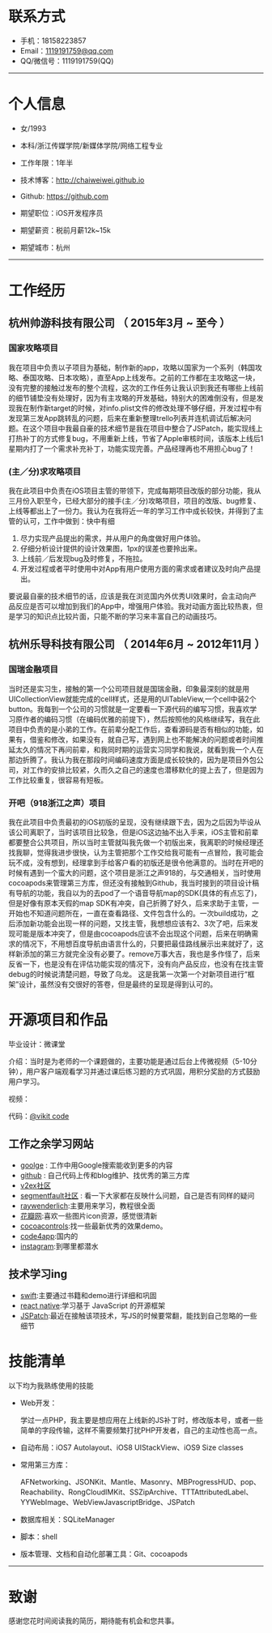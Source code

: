 # 联系方式

- 手机：18158223857 
- Email：1119191759@qq.com 
- QQ/微信号：1119191759(QQ)

---

# 个人信息

 - 女/1993
 - 本科/浙江传媒学院/新媒体学院/网络工程专业
 - 工作年限：1年半
 - 技术博客：http://chaiweiwei.github.io 
 - Github: https://github.com 

 - 期望职位：iOS开发程序员
 - 期望薪资：税前月薪12k~15k
 - 期望城市：杭州

---

# 工作经历
## 杭州帅游科技有限公司 （ 2015年3月 ~ 至今 ）

### 国家攻略项目
我在项目中负责以子项目为基础，制作新的app，攻略以国家为一个系列（韩国攻略、泰国攻略、日本攻略），直至App上线发布。之前的工作都在主攻略这一块，没有完整的接触过发布的整个流程，这次的工作任务让我认识到我还有哪些上线前的细节铺垫没有处理好，因为有主攻略的开发基础，特别大的困难倒没有，但是发现我在制作新target的时候，对info.plist文件的修改处理不够仔细，开发过程中有发现第三发App跳转乱的问题，后来在重新整理trello列表并连机调试后解决问题。在这个项目中我最自豪的技术细节是我在项目中整合了JSPatch，能实现线上打热补丁的方式修复bug，不用重新上线，节省了Apple审核时间，该版本上线后1星期内打了一个需求补充补丁，功能实现完善。产品经理再也不用担心bug了！

### (主／分)求攻略项目
我在此项目中负责在iOS项目主管的带领下，完成每期项目改版的部分功能，我从三月份入职至今，已经大部分的接手(主／分)攻略项目，项目的改版、bug修复、上线等都出上了一份力。我认为在我将近一年的学习工作中成长较快，并得到了主管的认可，工作中做到：快中有细

  1. 尽力实现产品提出的需求，并从用户的角度做好用户体验。
  2. 仔细分析设计提供的设计效果图，1px的误差也要拎出来。
  3. 上线前／后发现bug及时修复，不拖拉。
  4. 开发过程或者平时使用中对App有用户使用方面的需求或者建议及时向产品提出。

要说最自豪的技术细节的话，应该是我在浏览国内外优秀UI效果时，会主动向产品反应是否可以增加到我们的App中，增强用户体验。我对动画方面比较热衷，但是学习的知识点比较片面，只能不断的学习来丰富自己的动画技巧。


## 杭州乐导科技有限公司 （ 2014年6月 ~ 2012年11月 ）

### 国瑞金融项目
当时还是实习生，接触的第一个公司项目就是国瑞金融，印象最深刻的就是用UICollectionView就能完成的cell样式，还是用的UITableView,一个cell中装2个button。我每到一个公司的习惯就是一定要看一下源代码的编写习惯，我喜欢学习原作者的编码习惯（在编码优雅的前提下），然后按照他的风格继续写，我在此项目中负责的是小弟的工作。在前辈分配工作后，查看源码是否有相似的功能，如果有，借鉴和修改，如果没有，就自己写，遇到网上也不能解决的问题或者时间推延太久的情况下再问前辈，和我同时期的运营实习同学和我说，就看到我一个人在那边折腾了。我认为我在那段时间编码速度方面是成长较快的，因为是项目外包公司，对工作的安排比较紧，久而久之自己的速度也潜移默化的提上去了，但是因为工作比较重复，很容易有短板。

### 开吧（918浙江之声）项目
我在此项目中负责最初的iOS初版的呈现，没有继续跟下去，因为之后因为毕设从该公司离职了，当时该项目比较急，但是iOS这边抽不出入手来，iOS主管和前辈都要整合公共项目，所以当时主管就叫我先做一个初版出来，我离职的时候经理还找我聊，觉得我进步很快，认为主管把那个工作交给我可能有一点冒险，我可能会玩不成，没有想到，经理拿到手给客户看的初版还是很令他满意的。当时在开吧的时候有遇到一个蛮大的问题，这个项目是浙江之声918的，与交通相关，当时使用cocoapods来管理第三方库，但还没有接触到Github，我当时接到的项目设计稿有导航的功能，我自以为的去pod了一个语音导航map的SDK(具体的有点忘了)，但是好像有原本天假的map SDK有冲突，自己折腾了好久，后来求助于主管，一开始也不知道问题所在，一直在查看路径、文件包含什么的。一次build成功，之后添加新功能会出现一样的问题，又找主管，我想想应该有2、3次了吧，后来发现可能是版本冲突了，但是由cocoapods应该不会出现这个问题，后来在明确需求的情况下，不用想百度导航由语言什么的，只要把最佳路线展示出来就好了，这样新添加的第三方就完全没有必要了。remove万事大吉，我也是多作怪了，后来反省一下，也是没有在评估功能实现的情况下，没有向产品反应，也没有在找主管debug的时候说清楚问题，导致了乌龙。
这是我第一次第一个对新项目进行“框架”设计，虽然没有交很好的答卷，但是最终的呈现是得到认可的。


# 开源项目和作品

毕业设计：微课堂

介绍：当时是为老师的一个课题做的，主要功能是通过后台上传微视频（5-10分钟），用户客户端观看学习并通过课后练习题的方式巩固，用积分奖励的方式鼓励用户学习。

视频：

代码：[@vikit code](https://github.com/chaiweiwei/real_Vikit)

## 工作之余学习网站

 - [goolge](https://google.com) : 工作中用Google搜索能收到更多的内容
 - [github](https://github.com) : 自己代码上传和blog维护、找优秀的第三方库
 - [v2ex社区](http://v2ex.com)
 - [segmentfault社区](http://segmentfault.com) : 看一下大家都在反映什么问题，自己是否有同样的疑问
 - [raywenderlich](http://www.raywenderlich.com):主要用来学习，教程很全面
 - [花瓣网](http://huaban.com):喜欢一些图片icon资源，感觉很清新
 - [cocoacontrols](https://www.cocoacontrols.com):找一些最新优秀的效果demo。
 - [code4app](http://code4app.com):国内的
 - [instagram](https://www.instagram.com):到哪里都潜水

## 技术学习ing

- [swift](https://developer.apple.com/swift/blog/):主要通过书籍和demo进行详细和巩固
- [react native](https://facebook.github.io/react-native/):学习基于 JavaScript 的开源框架
- [JSPatch](https://github.com/bang590/JSPatch/wiki):最近在接触该项技术，写JS的时候要常翻，能找到自己忽略的一些细节

# 技能清单

以下均为我熟练使用的技能

- Web开发：

  学过一点PHP，我主要是想应用在上线新的JS补丁时，修改版本号，或者一些简单的字段传输，这样不需要频繁打扰PHP开发者，自己的主动性也高一点。
- 自动布局：iOS7 Autolayout、iOS8 UIStackView、iOS9 Size classes
- 常用第三方库：

  AFNetworking、JSONKit、Mantle、Masonry、MBProgressHUD、pop、Reachability、RongCloudIMKit、SSZipArchive、TTTAttributedLabel、YYWebImage、WebViewJavascriptBridge、JSPatch

- 数据库相关：SQLiteManager
- 脚本：shell
- 版本管理、文档和自动化部署工具：Git、cocoapods

---

# 致谢
感谢您花时间阅读我的简历，期待能有机会和您共事。
